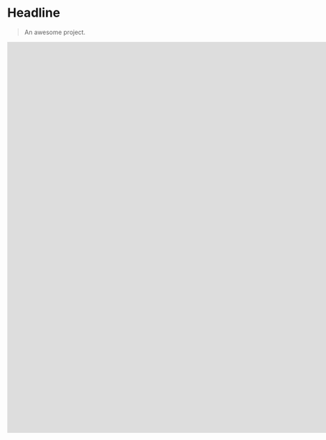 # Headline

> An awesome project.
<iframe scrolling="no" title="7A-正方体堆垒三视图" src="https://www.geogebra.org/material/iframe/id/rhxprwj6/width/1616/height/897/border/888888/sfsb/true/smb/false/stb/false/stbh/false/ai/false/asb/false/sri/false/rc/false/ld/false/sdz/false/ctl/false" width="1616px" height="897px" style="border:0px;"> </iframe>
